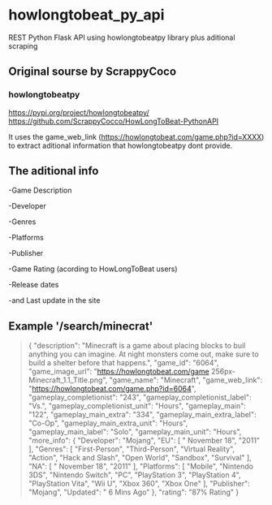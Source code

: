 # howlongtobeat_py_api
REST Python Flask API using howlongtobeatpy library plus aditional scraping 

## Original sourse by ScrappyCoco
### howlongtobeatpy
https://pypi.org/project/howlongtobeatpy/
https://github.com/ScrappyCocco/HowLongToBeat-PythonAPI


It uses the game_web_link (https://howlongtobeat.com/game.php?id=XXXX) to extract aditional information that howlongtobeatpy dont provide.

## The aditional info
-Game Description

-Developer

-Genres

-Platforms

-Publisher

-Game Rating (acording to HowLongToBeat users)

-Release dates

-and Last update in the site

## Example '/search/minecrat'
>{
>    "description": "Minecraft is a game about placing blocks to buil anything you can imagine. At night monsters come out, make sure to build a shelter before that happens.",
>    "game_id": "6064",
>    "game_image_url": "https://howlongtobeat.com/game   256px-Minecraft_1.1_Title.png",
>    "game_name": "Minecraft",
>    "game_web_link": "https://howlongtobeat.com/game.php?id=6064",
>    "gameplay_completionist": "243",
>    "gameplay_completionist_label": "Vs.",
>    "gameplay_completionist_unit": "Hours",
>    "gameplay_main": "122",
>    "gameplay_main_extra": "334",
>    "gameplay_main_extra_label": "Co-Op",
>    "gameplay_main_extra_unit": "Hours",
>    "gameplay_main_label": "Solo",
>    "gameplay_main_unit": "Hours",
>    "more_info": {
>      "Developer": "Mojang",
>      "EU": [
>        " November 18",
>        "2011"
>      ],
>      "Genres": [
>        "First-Person",
>        "Third-Person",
>        "Virtual Reality",
>        "Action",
>        "Hack and Slash",
>        "Open World",
>        "Sandbox",
>        "Survival"
>      ],
>      "NA": [
>        " November 18",
>        "2011"
>      ],
>      "Platforms": [
>        "Mobile",
>        "Nintendo 3DS",
>        "Nintendo Switch",
>        "PC",
>        "PlayStation 3",
>        "PlayStation 4",
>        "PlayStation Vita",
>        "Wii U",
>        "Xbox 360",
>        "Xbox One"
>      ],
>      "Publisher": "Mojang",
>      "Updated": " 6 Mins Ago"
>    },
>    "rating": "87% Rating"
>}